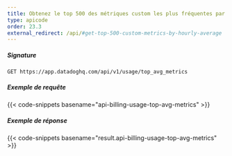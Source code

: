 ```yaml
---
title: Obtenez le top 500 des métriques custom les plus fréquentes par heure
type: apicode
order: 23.3
external_redirect: /api/#get-top-500-custom-metrics-by-hourly-average
---
```


##### Signature
`GET https://app.datadoghq.com/api/v1/usage/top_avg_metrics`
##### Exemple de requête
{{< code-snippets basename="api-billing-usage-top-avg-metrics" >}}
##### Exemple de réponse
{{< code-snippets basename="result.api-billing-usage-top-avg-metrics" >}}